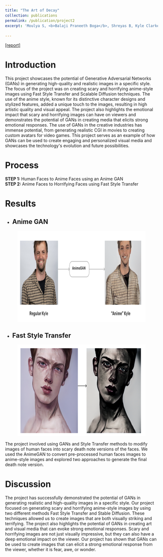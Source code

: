 ```yaml
---
title: "The Art of Decay"
collection: publications
permalink: /publication/project2
excerpt: 'Moulya S, <b>Balaji Praneeth Boga</b>, Shreyas B, Kyle Clarke, Myria Mathew.<br /><b>CMU-</b> 10615 Art and Machine Learning [2023]'

---
```


[[report]](https://drive.google.com/file/d/1l67kZ_SLBBsH5V1WUHFVBlmGkokgolvp/view?usp=share_link)


Introduction
======

This project showcases the potential of Generative Adversarial Networks (GANs) in generating high-quality and realistic images in a specific style. The focus of the project was on creating scary and horrifying anime-style images using Fast Style Transfer and Scalable Diffusion techniques. The use of the anime style, known for its distinctive character designs and stylized features, added a unique touch to the images, resulting in high artistic quality and visual appeal. The project also highlights the emotional impact that scary and horrifying images can have on viewers and demonstrates the potential of GANs in creating media that elicits strong emotional responses. The use of GANs in the creative industries has immense potential, from generating realistic CGI in movies to creating custom avatars for video games. This project serves as an example of how GANs can be used to create engaging and personalized visual media and showcases the technology's evolution and future possibilities.


Process
======
<b> STEP 1: </b> Human Faces to Anime Faces using an Anime GAN<br />
<b> STEP 2: </b> Anime Faces to Horrifying Faces using Fast Style Transfer


Results
======
* <h2>Anime GAN</h2>
<figure>
  <img src="/images/AnimaGAN.png" style="width:600px;height:300px;">
</figure>

* <h2>Fast Style Transfer</h2>
<figure>
  <img src="/images/fast style trasnfer.png" style="width:600px;height:300px;">
</figure>

The project involved using GANs and Style Transfer methods to modify images of human faces into scary death note versions of the faces. We used the AnimeGAN to convert pre-processed human faces images to anime-style images and explored two approaches to generate the final death note version.


Discussion
======

The project has successfully demonstrated the potential of GANs in generating realistic and high-quality images in a specific style. Our project focused on generating scary and horrifying anime-style images by using two different methods Fast Style Transfer and Stable Diffusion. These techniques allowed us to create images that are both visually striking and terrifying. The project also highlights the potential of GANs in creating art and visual media that can evoke strong emotional responses. Scary and horrifying images are not just visually impressive, but they can also have a deep emotional impact on the viewer. Our project has shown that GANs can be used to create images that can elicit a strong emotional response from the viewer, whether it is fear, awe, or wonder.
